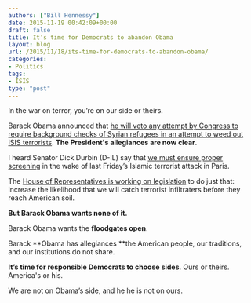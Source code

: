 ```yaml
---
authors: ["Bill Hennessy"]
date: 2015-11-19 00:42:09+00:00
draft: false
title: It’s time for Democrats to abandon Obama
layout: blog
url: /2015/11/18/its-time-for-democrats-to-abandon-obama/
categories:
- Politics
tags:
- ISIS
type: "post"
---
```


In the war on terror, you’re on our side or theirs.

Barack Obama announced that [he will veto any attempt by Congress to require background checks of Syrian refugees in an attempt to weed out ISIS terrorists](https://www.businessinsider.com/r-white-house-says-obama-would-veto-proposal-for-more-scrutiny-of-refugees-2015-11). **The President's allegiances are now clear**.

I heard Senator Dick Durbin (D-IL) say that [we must ensure proper screening](https://www.wjbc.com/2015/11/17/durbin-concerned-about-how-to-screen-syrian-refugees/) in the wake of last Friday’s Islamic terrorist attack in Paris.

The [House of Representatives is working on legislation](https://www.theblaze.com/stories/2015/11/18/house-gop-moves-on-urgent-effort-to-strengthen-vetting-of-syrian-refugees-speaker-ryan-promises-no-religious-test/) to do just that: increase the likelihood that we will catch terrorist infiltraters before they reach American soil.

**But Barack Obama wants none of it.**

Barack Obama wants the **floodgates open**.

Barack **Obama has allegiances **the American people, our traditions, and our institutions do not share.

**It’s time for responsible Democrats to choose sides**. Ours or theirs. America's or his.

We are not on Obama’s side, and he he is not on ours.
